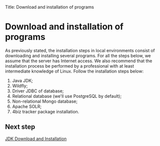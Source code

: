 Title: Download and installation of programs

# Download and installation of programs

As previously stated, the installation steps in local environments consist of downloading and installing several programs. For all the steps below, we assume that the server has Internet access. We also recommend that the installation process be performed by a professional with at least intermediate knowledge of Linux. Follow the installation steps below:


1.	Java JDK;
2.	Wildfly;
3.	Driver JDBC of database;
4.	Relational database (we'll use PostgreSQL by default);
5.	Non-relational Mongo database;
6.	Apache SOLR;
7.	4biz tracker package installation.

## Next step

[JDK Download and Installation][1]

[1]:/en-us/4biz-helium/get-started/installation-and-upgrade/perform-installation/install-jdk.html
